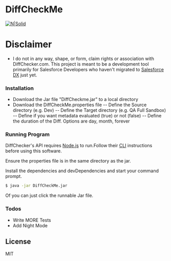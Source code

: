 # DiffCheckMe

[![N|Solid](https://www.diffchecker.com/static/images/logo.png)](https://diffchecker.com/)

# Disclaimer
  - I do not in any way, shape, or form, claim rights or association with DiffChecker.com. This project is meant to be a development tool primarily for Salesforce Developers who haven't migrated to [Salesforce DX] just yet.


### Installation
  - Download the Jar file "DiffCheckme.jar" to a local directory
  - Download the DiffCheckMe.properties file
  -- Define the Source directory (e.g. Dev)
  -- Define the Target directory (e.g. QA Full Sandbox)
  -- Define if you want metadata evaluated (true) or not (false)
  -- Define the duration of the Diff. Options are day, month, forever

### Running Program

DiffChecker's API requires [Node.js](https://nodejs.org/) to run.Follow their [CLI] instructions before using this software.

Ensure the properties file is in the same directory as the jar.

Install the dependencies and devDependencies and start your command prompt.

```sh
$ java -jar DiffCheckMe.jar
```

Of you can just click the runnable Jar file.

### Todos

 - Write MORE Tests
 - Add Night Mode

License
----

MIT

   [CLI]: <https://www.diffchecker.com/cli>
   [Salesforce DX]: <https://developer.salesforce.com/platform/dx>
